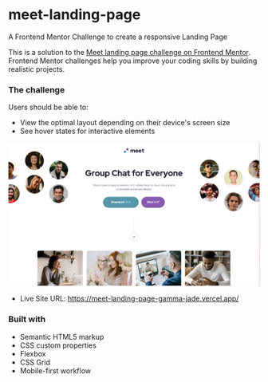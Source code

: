 # meet-landing-page

A Frontend Mentor Challenge to create a responsive Landing Page

This is a solution to the [Meet landing page challenge on Frontend Mentor](https://www.frontendmentor.io/challenges/meet-landing-page-rbTDS6OUR). Frontend Mentor challenges help you improve your coding skills by building realistic projects.

### The challenge

Users should be able to:

- View the optimal layout depending on their device's screen size
- See hover states for interactive elements

![alt text](image.png)

- Live Site URL: https://meet-landing-page-gamma-jade.vercel.app/

### Built with

- Semantic HTML5 markup
- CSS custom properties
- Flexbox
- CSS Grid
- Mobile-first workflow
